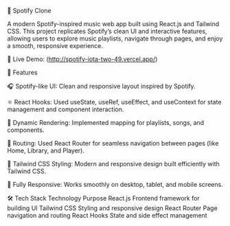 🎵 Spotify Clone

A modern Spotify-inspired music web app built using React.js and Tailwind CSS.
This project replicates Spotify’s clean UI and interactive features, allowing users to explore music playlists, navigate through pages, and enjoy a smooth, responsive experience.

🔗 Live Demo: (http://spotify-iota-two-49.vercel.app/)

🚀 Features

🎧 Spotify-like UI: Clean and responsive layout inspired by Spotify.

⚛️ React Hooks: Used useState, useRef, useEffect, and useContext for state management and component interaction.

🔁 Dynamic Rendering: Implemented mapping for playlists, songs, and components.

🧭 Routing: Used React Router for seamless navigation between pages (like Home, Library, and Player).

🎨 Tailwind CSS Styling: Modern and responsive design built efficiently with Tailwind CSS.

📱 Fully Responsive: Works smoothly on desktop, tablet, and mobile screens.

🛠️ Tech Stack
Technology	Purpose
React.js	Frontend framework for building UI
Tailwind CSS	Styling and responsive design
React Router	Page navigation and routing
React Hooks	State and side effect management
